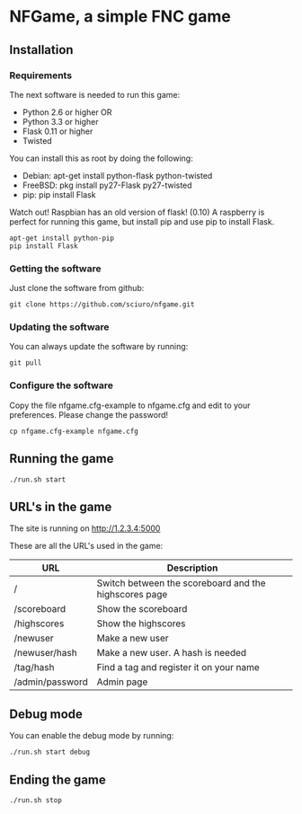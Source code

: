 # NFGame, a simple FNC game

## Installation

### Requirements
The next software is needed to run this game:

- Python 2.6 or higher OR
- Python 3.3 or higher
- Flask  0.11 or higher
- Twisted

You can install this as root by doing the following:

- Debian: apt-get install python-flask python-twisted
- FreeBSD: pkg install py27-Flask py27-twisted
- pip: pip install Flask

Watch out! Raspbian has an old version of flask! (0.10) A raspberry is perfect
for running this game, but install pip and use pip to install Flask.

    apt-get install python-pip
    pip install Flask

### Getting the software
Just clone the software from github:

    git clone https://github.com/sciuro/nfgame.git

### Updating the software
You can always update the software by running:

    git pull

### Configure the software
Copy the file nfgame.cfg-example to nfgame.cfg and edit to your preferences.
Please change the password!

    cp nfgame.cfg-example nfgame.cfg

## Running the game
    ./run.sh start

## URL's in the game
The site is running on http://1.2.3.4:5000

These are all the URL's used in the game:

| URL                | Description                                           |
|--------------------|-------------------------------------------------------|
| /                  | Switch between the scoreboard and the highscores page |
| /scoreboard        | Show the scoreboard                                   |
| /highscores        | Show the highscores                                   |
| /newuser           | Make a new user                                       |
| /newuser/hash      | Make a new user. A hash is needed                     |
| /tag/hash          | Find a tag and register it on your name               |
| /admin/password    | Admin page                                            |

## Debug mode
You can enable the debug mode by running:

    ./run.sh start debug

## Ending the game

    ./run.sh stop
